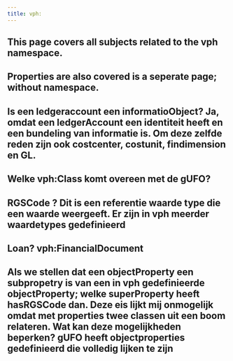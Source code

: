 ```yaml
---
title: vph:
---
```


## This page covers all subjects related to the vph namespace.
## Properties are also covered is a seperate page; without namespace.
## Is een ledgeraccount een informatioObject? Ja, omdat een ledgerAccount een identiteit heeft en  een bundeling van informatie is. Om deze zelfde reden zijn ook costcenter, costunit, findimension en GL.
## Welke vph:Class komt overeen met de gUFO?
## RGSCode ? Dit is een referentie waarde type die een waarde weergeeft. Er zijn in vph meerder waardetypes gedefinieerd
## Loan? vph:FinancialDocument
## Als we stellen dat een objectProperty een subpropetry is van een in vph gedefinieerde objectProperty; welke superProperty heeft hasRGSCode dan. Deze eis lijkt mij onmogelijk omdat met properties twee classen uit een boom relateren. Wat kan deze mogelijkheden beperken? gUFO heeft objectproperties gedefinieerd die volledig lijken te zijn
